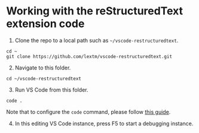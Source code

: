 # Working with the reStructuredText extension code

1. Clone the repo to a local path such as `~/vscode-restructuredtext`.
```
cd ~
git clone https://github.com/lextm/vscode-restructuredtext.git
```

2. Navigate to this folder.
```
cd ~/vscode-restructuredtext
```

3. Run VS Code from this folder.
```
code .
```

Note that to configure the `code` command, please follow [this guide](https://code.visualstudio.com/Docs/editor/setup).

4. In this editing VS Code instance, press F5 to start a debugging instance.